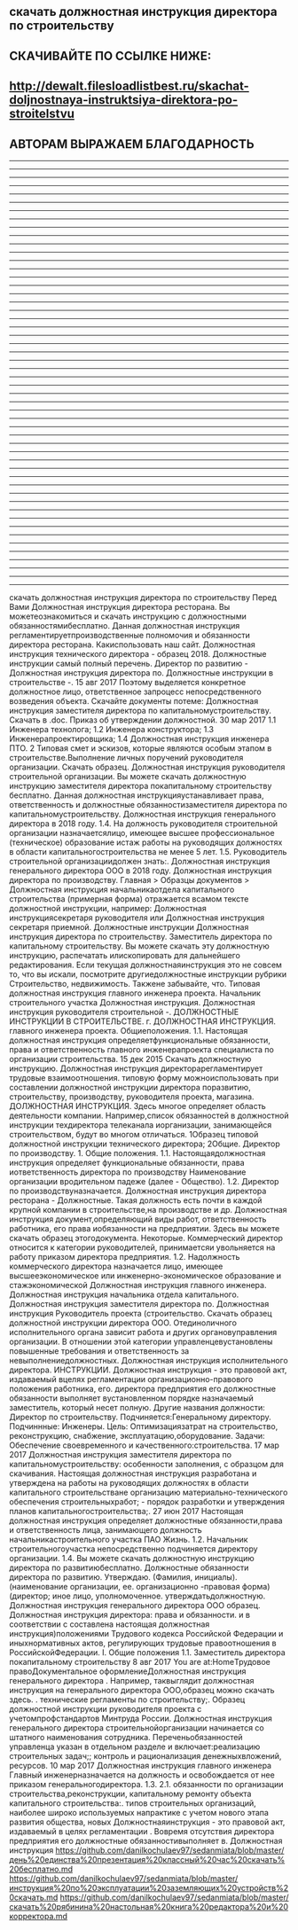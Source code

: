 скачать должностная инструкция директора по строительству
--------------------------------------------------
СКАЧИВАЙТЕ ПО ССЫЛКЕ НИЖЕ:
--------------------------------------------------
http://dewalt.filesloadlistbest.ru/skachat-doljnostnaya-instruktsiya-direktora-po-stroitelstvu
--------------------------------------------------
АВТОРАМ ВЫРАЖАЕМ БЛАГОДАРНОСТЬ
--------------------------------------------------
--------------------------------------------------
--------------------------------------------------
--------------------------------------------------
--------------------------------------------------
--------------------------------------------------
--------------------------------------------------
--------------------------------------------------
--------------------------------------------------
--------------------------------------------------
--------------------------------------------------
--------------------------------------------------
--------------------------------------------------
--------------------------------------------------
--------------------------------------------------
--------------------------------------------------
--------------------------------------------------
--------------------------------------------------
--------------------------------------------------
--------------------------------------------------
--------------------------------------------------
--------------------------------------------------
--------------------------------------------------
--------------------------------------------------
--------------------------------------------------
--------------------------------------------------
--------------------------------------------------
--------------------------------------------------
--------------------------------------------------
--------------------------------------------------
--------------------------------------------------
--------------------------------------------------
--------------------------------------------------
--------------------------------------------------
--------------------------------------------------
--------------------------------------------------
--------------------------------------------------
--------------------------------------------------
--------------------------------------------------
--------------------------------------------------
--------------------------------------------------
--------------------------------------------------
--------------------------------------------------
--------------------------------------------------
--------------------------------------------------
--------------------------------------------------
--------------------------------------------------
--------------------------------------------------
--------------------------------------------------
--------------------------------------------------
--------------------------------------------------
--------------------------------------------------
--------------------------------------------------
скачать должностная инструкция директора по строительству Перед Вами Должностная инструкция директора ресторана. Вы можетеознакомиться и скачать инструкцию с должностными обязанностямибесплатно. Данная должностная инструкция регламентируетпроизводственные полномочия и обязанности директора ресторана. Какиспользовать наш сайт. Должностная инструкция технического директора - образец 2018. Должностные инструкции самый полный перечень. Директор по развитию - Должностная инструкция директора по. Должностные инструкции в строительстве -. 15 авг 2017  Поэтому выделяется конкретное должностное лицо, ответственное запроцесс непосредственного возведения объекта. Скачайте документы потеме: Должностная инструкция заместителя директора по капитальномустроительству. Скачать в .doc. Приказ об утверждении должностной. 30 мар 2017  1.1 Инженера технолога; 1.2 Инженера конструктора; 1.3 Инженерапроектировщика; 1.4 Должностная инструкция инженера ПТО. 2 Типовая смет и эскизов, которые являются особым этапом в строительстве.Выполнение личных поручений руководителя организации. Скачать образец. Должностная инструкция руководителя строительной организации. Вы можете скачать должностную инструкцию заместителя директора покапитальному строительству бесплатно.  Данная должностная инструкцияустанавливает права, ответственность и должностные обязанностизаместителя директора по капитальномустроительству. Должностная инструкция генерального директора в 2018 году. 1.4. На должность руководителя строительной организации назначаетсялицо, имеющее высшее профессиональное (техническое) образование истаж работы на руководящих должностях в области капитальногостроительства не менее 5 лет. 1.5. Руководитель строительной организациидолжен знать:. Должностная инструкция генерального директора ООО в 2018 году. Должностная инструкция директора по производству. Главная > Образцы документов > Должностная инструкция начальникаотдела капитального строительства (примерная форма)  отражается всамом тексте должностной инструкции, например: Должностная инструкциясекретаря руководителя или Должностная инструкция секретаря приемной. Должностные инструкции
Должностная инструкция директора по строительству. Заместитель директора по капитальному строительству. Вы можете скачать эту должностную инструкцию, распечатать илископировать для дальнейшего редактирования. Если текущая должностнаяинструкция  это не совсем то, что вы искали, посмотрите другиедолжностные инструкции рубрики Строительство, недвижимость. Такжене забывайте, что. Типовая должностная инструкция главного инженера проекта. Начальник строительного участка  Должностная инструкция. Должностная инструкция руководителя строительной  -. ДОЛЖНОСТНЫЕ ИНСТРУКЦИИ В СТРОИТЕЛЬСТВЕ. г. ДОЛЖНОСТНАЯ ИНСТРУКЦИЯ. главного инженера проекта. Общиеположения. 1.1. Настоящая должностная инструкция определяетфункциональные обязанности, права и ответственность главного инженерапроекта  специалиста по организации строительства. 15 дек 2015  Скачать должностную инструкцию.  Должностная инструкция директорарегламентирует трудовые взаимоотношения.  типовую форму можноиспользовать при составлении должностной инструкции директора поразвитию, строительству, производству, руководителя проекта, магазина. ДОЛЖНОСТНАЯ ИНСТРУКЦИЯ. Здесь многое определяет область деятельности компании. Например,список обязанностей в должностной инструкции техдиректора телеканала иорганизации, занимающейся строительством, будут во многом отличаться. 1Образец типовой должностной инструкции технического директора; 2Общие. Директор по производству. 1. Общие положения. 1.1. Настоящаядолжностная инструкция определяет функциональные обязанности, права иответственность директора по производству Наименование организации вродительном падеже (далее - Общество). 1.2. Директор по производствуназначается. Должностная инструкция директора ресторана - Должностные. Такая должность есть почти в каждой крупной компании  в строительстве,на производстве и др.  Должностная инструкция  документ,определяющий виды работ, ответственность работника, его права иобязанности на предприятии.  Здесь вы можете скачать образец этогодокумента. Некоторые. Коммерческий директор относится к категории руководителей, принимаетсяи увольняется на работу приказом директора предприятия. 1.2. Надолжность коммерческого директора назначается лицо, имеющее высшееэкономическое или инженерно-экономическое образование и стажэкономической
Должностная инструкция главного инженера. Должностная инструкция начальника отдела капитального. Должностная инструкция заместителя директора по. Должностная инструкция Руководитель проекта (строительство. Скачать образец должностной инструкции директора ООО. Отединоличного исполнительного органа зависит работа и других органовуправления организации. В отношении этой категории управленцевустановлены повышенные требования и ответственность за невыполнениедолжностных. Должностная инструкция исполнительного директора. ИНСТРУКЦИИ. Должностная инструкция - это правовой акт, издаваемый вцелях регламентации организационно-правового положения работника, его. директора предприятия его должностные обязанности выполняет вустановленном порядке назначаемый заместитель, который несет полную. Другие названия должности: Директор по строительству. Подчиняется:Генеральному директору. Подчиннные: Инженеры. Цель: Оптимизациязатрат на строительство, реконструкцию, снабжение, эксплуатацию,оборудование. Задачи: Обеспечение своевременного и качественного:строительства. 17 мар 2017  Должностная инструкция заместителя директора по капитальномустроительству: особенности заполнения, с образцом для скачивания. Настоящая должностная инструкция разработана и утверждена на работы на руководящих должностях в области капитального строительстване  организацию материально-технического обеспечения строительныхработ; - порядок разработки и утверждения планов капитальногостроительства;. 27 июн 2017  Настоящая должностная инструкция определяет должностные обязанности,права и ответственность лица, занимающего должность начальникастроительного участка ПАО Жизнь. 1.2.  Начальник строительногоучастка непосредственно подчиняется директору организации. 1.4. Вы можете скачать должностную инструкцию директора по развитиюбесплатно. Должностные обязанности директора по развитию. Утверждаю. (Фамилия, инициалы). (наименование организации, ее. организационно -правовая форма) (директор; иное лицо, уполномоченное. утверждатьдолжностную. Должностная инструкция генерального директора ООО образец. Должностная инструкция директора: права и обязанности. и в соответствии с составлена настоящая должностная инструкция)положениями Трудового кодекса Российской Федерации и иныхнормативных актов, регулирующих трудовые правоотношения в РоссийскойФедерации. I. Общие положения 1.1. Заместитель директора покапитальному строительству
8 авг 2017  You are at:HomeТрудовое правоДокументальное оформлениеДолжностная инструкция генерального директора . Например, таквыглядит должностная инструкция на генерального директора ООО,образец можно скачать здесь. . технические регламенты по строительству;. Образец должностной инструкции руководителя проекта с учетомпрофстандартов Минтруда России. Должностная инструкция генерального директора строительнойорганизации начинается со штатного наименования сотрудника. Переченьобязанностей управленца указан в отдельном разделе и включает:реализацию строительных задач;; контроль и рационализация денежныхвложений, ресурсов. 10 мар 2017  Должностная инструкция главного инженера  Главный инженерназначается на должность и освобождается от нее приказом генеральногодиректора. 1.3.  2.1. обязанности по организации строительства,реконструкции, капитальному ремонту объекта капитального строительства:. типов строительных организаций, наиболее широко используемых напрактике с учетом нового этапа развития общества, новых  Должностнаяинструкция - это правовой акт, издаваемый в целях регламентации . Вовремя отсутствия директора предприятия его должностные обязанностивыполняет в. Должностная инструкция
https://github.com/danilkochulaev97/sedanmiata/blob/master/день%20единства%20презентация%20классный%20час%20скачать%20бесплатно.md
https://github.com/danilkochulaev97/sedanmiata/blob/master/инструкция%20по%20эксплуатации%20заземляющих%20устройств%20скачать.md
https://github.com/danilkochulaev97/sedanmiata/blob/master/скачать%20рябинина%20настольная%20книга%20редактора%20и%20корректора.md